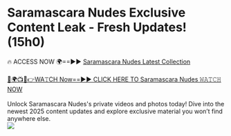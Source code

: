 # Saramascara Nudes Exclusive Content Leak - Fresh Updates! (15h0)

🔥 ACCESS NOW 🌍==►► <a href="https://tinyurl.com/yc657z5k" rel="nofollow">Saramascara Nudes Latest Collection</a>
<br><br>
[🔴🌍📺📱👉WA𝚃CH Now==►► CLICK HERE TO Saramascara Nudes 𝚆𝙰𝚃𝙲𝙷 NOW](https://tinyurl.com/yc657z5k)
<br><br>
Unlock Saramascara Nudes's private videos and photos today! Dive into the newest 2025 content updates and explore exclusive material you won’t find anywhere else.
<br>
<a href="https://tinyurl.com/yc657z5k" rel="nofollow" data-target="animated-image.originalLink"><img src="https://camo.githubusercontent.com/8a4f000d20f83aca3bf7ec5f350d767afa0574a8a352519fd8cfa583a6f93a33/68747470733a2f2f692e696d6775722e636f6d2f644a486b345a712e676966" data-canonical-src="https://i.imgur.com/dJHk4Zq.gif" style="max-width: 100%; display: inline-block;" data-target="animated-image.originalImage"></a>
<br>
